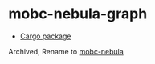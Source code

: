 # mobc-nebula-graph

* [Cargo package](https://crates.io/crates/mobc-nebula-graph)

Archived, Rename to [mobc-nebula](https://crates.io/crates/mobc-nebula)

